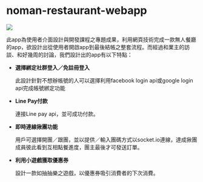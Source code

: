 # noman-restaurant-webapp
![](https://i.imgur.com/YdFx0D9.png)

此app為使用者介面設計與開發課程之專題成果，利用網頁技術完成一款無人餐廳的app，欲設計出從使用者開啟app到最後結帳之整套流程。而經過和業主的訪談、和好幾周的討論，我們設計出的app有以下特點：

* **選擇綁定社群登入／免註冊登入**

  此設計針對不想辦帳號的人可以選擇利用facebook login api或google login api完成帳號綁定功能

* **Line Pay付款**

  連接Line pay api，並可成功付款。

* **即時連線揪團功能**

  用戶可選擇開團／跟團，並以提供／輸入團碼方式以socket.io連線，達成揪團成員彼此看到互相點餐進度，團主最後才可發送訂單。

* **利用小遊戲獲取優惠券**

  設計一款如抽抽樂之遊戲，以優惠券吸引消費者的下次消費。

